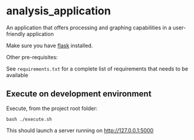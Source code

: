 # analysis_application
An application that offers processing and graphing capabilities in a user-friendly application


Make sure you have [flask](http://flask.pocoo.org) installed.

Other pre-requisites:

See `requirements.txt` for a complete list of requirements that needs to be available


## Execute on development environment

Execute, from the project root folder:

```
bash ./execute.sh
```

This should launch a server running on http://127.0.0.1:5000

